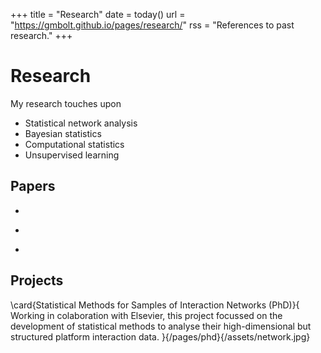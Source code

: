 +++
title = "Research"
date = today()
url = "https://gmbolt.github.io/pages/research/"
rss = "References to past research."
+++

# Research

My research touches upon
* Statistical network analysis 
* Bayesian statistics
* Computational statistics
* Unsupervised learning

## Papers

* ~~~<a href="https://eprints.lancs.ac.uk/id/eprint/211859/8/2023boltphd.pdf" target="_blank">Statistical Methods for Samples of Interaction Networks</a>~~~, Bolt, G., *PhD Thesis*, 2022 
* ~~~<a href="https://arxiv.org/abs/2206.09995" target="_blank">Modelling Populations of Interaction Networks via Distance Metrics</a>~~~, Bolt, G., Lunagómez, S. and Nemeth, C., published in *arXiv*, 2022
* ~~~<a href="https://arxiv.org/abs/2206.08858" target="_blank">Distances for Comparing Multisets and Sequences</a>~~~, Bolt, G., Lunagómez, S. and Nemeth, C., published in *arXiv*, 2022


## Projects

\card{Statistical Methods for Samples of Interaction Networks (PhD)}{
    Working in colaboration with Elsevier, this project focussed on the development of statistical methods to analyse their high-dimensional but structured platform interaction data.
}{/pages/phd}{/assets/network.jpg}

